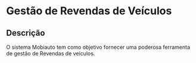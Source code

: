 # Gestão de Revendas de Veículos

## Descrição
O sistema Mobiauto tem como objetivo fornecer uma poderosa ferramenta de gestão de Revendas de veículos.
